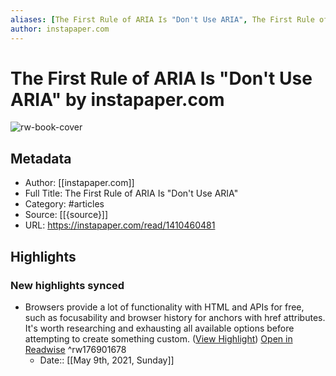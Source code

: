 ```yaml
---
aliases: [The First Rule of ARIA Is "Don't Use ARIA", The First Rule of ARIA Is "Don't Use ARIA"]
author: instapaper.com
---
```

# The First Rule of ARIA Is "Don't Use ARIA" by instapaper.com

![rw-book-cover](https://readwise-assets.s3.amazonaws.com/static/images/article0.00998d930354.png)

## Metadata
- Author: [[instapaper.com]]
- Full Title: The First Rule of ARIA Is "Don't Use ARIA"
- Category: #articles
- Source: [[{source}]]
- URL: https://instapaper.com/read/1410460481

## Highlights
### New highlights synced
- Browsers provide a lot of functionality with HTML and APIs for free, such as focusability and browser history for anchors with href attributes. It's worth researching and exhausting all available options before attempting to create something custom. ([View Highlight](https://instapaper.com/read/1410460481/16321606)) [Open in Readwise](https://readwise.io/open/176901678) ^rw176901678
    - Date:: [[May 9th, 2021, Sunday]]
